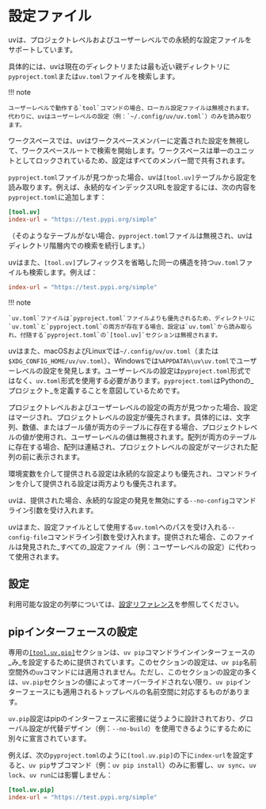 # 設定ファイル

uvは、プロジェクトレベルおよびユーザーレベルでの永続的な設定ファイルをサポートしています。

具体的には、uvは現在のディレクトリまたは最も近い親ディレクトリに`pyproject.toml`または`uv.toml`ファイルを検索します。

!!! note

    ユーザーレベルで動作する`tool`コマンドの場合、ローカル設定ファイルは無視されます。代わりに、uvはユーザーレベルの設定（例：`~/.config/uv/uv.toml`）のみを読み取ります。

ワークスペースでは、uvはワークスペースメンバーに定義された設定を無視して、ワークスペースルートで検索を開始します。ワークスペースは単一のユニットとしてロックされているため、設定はすべてのメンバー間で共有されます。

`pyproject.toml`ファイルが見つかった場合、uvは`[tool.uv]`テーブルから設定を読み取ります。例えば、永続的なインデックスURLを設定するには、次の内容を`pyproject.toml`に追加します：

```toml title="pyproject.toml"
[tool.uv]
index-url = "https://test.pypi.org/simple"
```

（そのようなテーブルがない場合、`pyproject.toml`ファイルは無視され、uvはディレクトリ階層内での検索を続行します。）

uvはまた、`[tool.uv]`プレフィックスを省略した同一の構造を持つ`uv.toml`ファイルも検索します。例えば：

```toml title="uv.toml"
index-url = "https://test.pypi.org/simple"
```

!!! note

    `uv.toml`ファイルは`pyproject.toml`ファイルよりも優先されるため、ディレクトリに`uv.toml`と`pyproject.toml`の両方が存在する場合、設定は`uv.toml`から読み取られ、付随する`pyproject.toml`の`[tool.uv]`セクションは無視されます。

uvはまた、macOSおよびLinuxでは`~/.config/uv/uv.toml`（または`$XDG_CONFIG_HOME/uv/uv.toml`）、Windowsでは`%APPDATA%\uv\uv.toml`でユーザーレベルの設定を発見します。ユーザーレベルの設定は`pyproject.toml`形式ではなく、`uv.toml`形式を使用する必要があります。`pyproject.toml`はPythonの_プロジェクト_を定義することを意図しているためです。

プロジェクトレベルおよびユーザーレベルの設定の両方が見つかった場合、設定はマージされ、プロジェクトレベルの設定が優先されます。具体的には、文字列、数値、またはブール値が両方のテーブルに存在する場合、プロジェクトレベルの値が使用され、ユーザーレベルの値は無視されます。配列が両方のテーブルに存在する場合、配列は連結され、プロジェクトレベルの設定がマージされた配列の前に表示されます。

環境変数を介して提供される設定は永続的な設定よりも優先され、コマンドラインを介して提供される設定は両方よりも優先されます。

uvは、提供された場合、永続的な設定の発見を無効にする`--no-config`コマンドライン引数を受け入れます。

uvはまた、設定ファイルとして使用する`uv.toml`へのパスを受け入れる`--config-file`コマンドライン引数を受け入れます。提供された場合、このファイルは発見された_すべての_設定ファイル（例：ユーザーレベルの設定）に代わって使用されます。

## 設定

利用可能な設定の列挙については、[設定リファレンス](../reference/settings.md)を参照してください。

## pipインターフェースの設定

専用の[`[tool.uv.pip]`](../reference/settings.md#pip)セクションは、`uv pip`コマンドラインインターフェースの_み_を設定するために提供されています。このセクションの設定は、`uv pip`名前空間外の`uv`コマンドには適用されません。ただし、このセクションの設定の多くは、`uv.pip`セクションの値によってオーバーライドされない限り、`uv pip`インターフェースにも適用されるトップレベルの名前空間に対応するものがあります。

`uv.pip`設定はpipのインターフェースに密接に従うように設計されており、グローバル設定が代替デザイン（例：`--no-build`）を使用できるようにするために別々に宣言されています。

例えば、次の`pyproject.toml`のように`[tool.uv.pip]`の下に`index-url`を設定すると、`uv pip`サブコマンド（例：`uv pip install`）のみに影響し、`uv sync`、`uv lock`、`uv run`には影響しません：

```toml title="pyproject.toml"
[tool.uv.pip]
index-url = "https://test.pypi.org/simple"
```
